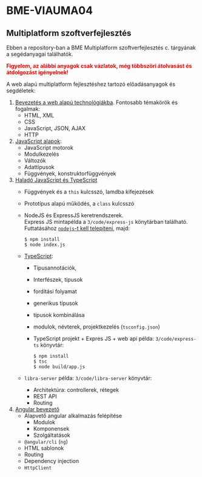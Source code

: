 # BME-VIAUMA04
## Multiplatform szoftverfejlesztés

Ebben a repository-ban a BME Multiplatform szoftverfejlesztés c. tárgyának a segédanyagai találhatók. 

<p style="color:red;font-weight:bold">
Figyelem, az alábbi anyagok csak vázlatok, még többszöri átolvasást és átdolgozást igényelnek!
</p>

A web alapú multiplatform fejlesztéshez tartozó előadásanyagok és segdéletek: 
1. [Bevezetés a web alapú technológiákba](1/ea1.md). Fontosabb témakörök és fogalmak:
    * HTML, XML
    * CSS
    * JavaScript, JSON, AJAX
    * HTTP
1. [JavaScript alapok](2/ea2.md):
    * JavaScript motorok
    * Modulkezelés
    * Változók
    * Adattípusok
    * Függvények, konstruktorfüggvények
1. [Haladó JavaScript és TypeScript](3/ea3.md)
    * Függvények és a `this` kulcsszó, lamdba kifejezések
    * Prototípus alapú működés, a `class` kulcsszó
    * NodeJS és ExpressJS keretrendszerek.  
        Express JS mintapélda a `3/code/express-js` könytárban található. Futtatásához [`nodejs`-t kell telepíteni](https://nodejs.org/en/), majd:
            
        ```console
        $ npm install
        $ node index.js
        ```
    *  [TypeScript](https://www.typescriptlang.org/):
        * Típusannotációk, 
        * Interfészek, típusok
        * fordítási folyamat
        * generikus típusok
        * típusok kombinálása
        * modulok, névterek, projektkezelés (`tsconfig.json`)
        * TypeScript projekt + Expres JS + web api példa: `3/code/express-ts` könyvtár:
        
            ```console
            $ npm install
            $ tsc
            $ node build/app.js
            ```
    * `libra-server` példa: `3/code/libra-server` könyvtár: 
        * Architektúra: controllerek, rétegek 
        * REST API
        * Routing
1. [Angular bevezető](4/ea4.md)
    * Alapvető angular alkalmazás felépítése 
        * Modulok
        * Komponensek
        * Szolgáltatások
    * `@angular/cli` (`ng`)
    * HTML sablonok
    * Routing
    * Dependency injection
    * `HttpClient`
        
        